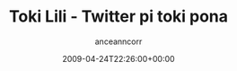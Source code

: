 ---
title: 'Toki Lili - Twitter pi toki pona'
posts: 4
hash: 't1032'
author: 'anceanncorr'
date: 2009-04-24T22:26:00+00:00
sources:
  - http://forums.tokipona.org/viewtopic.php%3Ft=1032.html
---